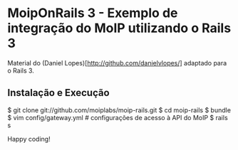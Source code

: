 MoipOnRails 3 - Exemplo de integração do MoIP utilizando o Rails 3
===================================================================

Material do (Daniel Lopes)[http://github.com/danielvlopes/] adaptado para o Rails 3.

Instalação e Execução
----------------------

  $ git clone git://github.com/moiplabs/moip-rails.git
  $ cd moip-rails
  $ bundle
  $ vim config/gateway.yml # configurações de acesso à API do MoIP
  $ rails s


Happy coding!
